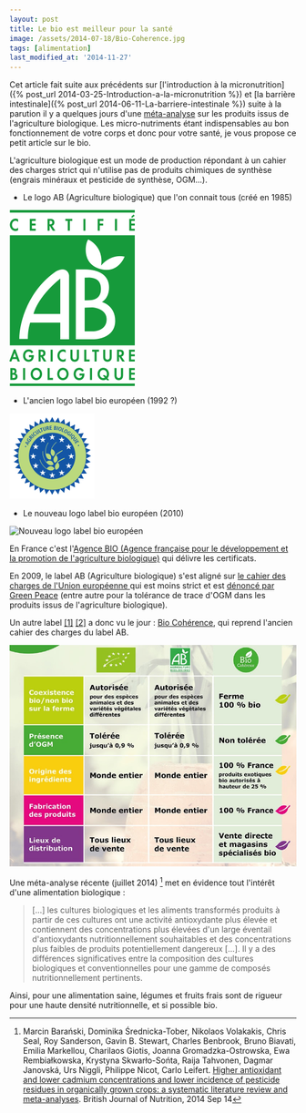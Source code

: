 ```yaml
---
layout: post
title: Le bio est meilleur pour la santé
image: /assets/2014-07-18/Bio-Coherence.jpg
tags: [alimentation]
last_modified_at: '2014-11-27'
---
```


Cet article fait suite aux précédents sur [l'introduction à la micronutrition]({% post_url 2014-03-25-Introduction-a-la-micronutrition %}) et [la barrière intestinale]({% post_url 2014-06-11-La-barriere-intestinale %}) suite à la parution il y a quelques jours d'une [méta-analyse](https://fr.wikipedia.org/wiki/M%C3%A9ta-analyse) sur les produits issus de l'agriculture biologique. Les micro-nutriments étant indispensables au bon fonctionnement de votre corps et donc pour votre santé, je vous propose ce petit article sur le bio.

L'agriculture biologique est un mode de production répondant à un cahier des charges strict qui n'utilise pas de produits chimiques de synthèse (engrais minéraux et pesticide de synthèse, OGM...).

- Le logo AB (Agriculture biologique) que l'on connait tous (créé en 1985)

![Logo AB](/assets/2014-07-18/Label-AB.png)

- L'ancien logo label bio européen (1992 ?)

![Ancien logo label bio européen](/assets/2014-07-18/Ancien-logo-label-bio-europeen.png)

- Le nouveau logo label bio européen (2010)

![Nouveau logo label bio européen](/assets/2014-07-18/Label-bio-europeen.png)

En France c'est l'[Agence BIO (Agence française pour le développement et la promotion de l'agriculture biologique)](https://www.agencebio.org/) qui délivre les certificats.

En 2009, le label AB (Agriculture biologique) s'est aligné sur [le cahier des charges de l'Union européenne ](https://fr.wikipedia.org/wiki/Label_bio_de_l%27Union_europ%C3%A9enne#Cahier_des_charges) qui est moins strict et est [dénoncé par Green Peace](https://www.greenpeace.org/belgium/fr/presse/communiques-presse/ogm-bio/) (entre autre pour la tolérance de trace d'OGM dans les produits issus de l'agriculture biologique).

Un autre label [[1]](https://web.archive.org/web/20150312172215/https://www.60millions-mag.com/guides_d_achat/conseils_d_experts/a_quel_label_bio_se_fier/bio_coherence) [[2]](https://www.lexpress.fr/environnement/bio-coherence-le-nouveau-label-qui-peut-tout-changer_883966.html) a donc vu le jour : [Bio Cohérence](https://www.biocoherence.fr/bio-coherence/une-marque-de-filiere), qui reprend l'ancien cahier des charges du label AB.

![Bio Cohérence](/assets/2014-07-18/Bio-Coherence.jpg)

Une méta-analyse récente (juillet 2014) [^1] met en évidence tout l'intérêt d'une alimentation biologique :

> [...] les cultures biologiques et les aliments transformés produits à partir de ces cultures ont une activité antioxydante plus élevée et contiennent des concentrations plus élevées d'un large éventail d'antioxydants nutritionnellement souhaitables et des concentrations plus faibles de produits potentiellement dangereux [...]. Il y a des différences significatives entre la composition des cultures biologiques et conventionnelles pour une gamme de composés nutritionnellement pertinents.

Ainsi, pour une alimentation saine, légumes et fruits frais sont de rigueur pour une haute densité nutritionnelle, et si possible bio.

[^1]: Marcin Barański, Dominika Średnicka-Tober, Nikolaos Volakakis, Chris Seal, Roy Sanderson, Gavin B. Stewart, Charles Benbrook, Bruno Biavati, Emilia Markellou, Charilaos Giotis, Joanna Gromadzka-Ostrowska, Ewa Rembiałkowska, Krystyna Skwarło-Sońta, Raija Tahvonen, Dagmar Janovská, Urs Niggli, Philippe Nicot, Carlo Leifert.
      [Higher antioxidant and lower cadmium concentrations and lower incidence of pesticide residues in organically grown crops: a systematic literature review and meta-analyses](https://www.ncbi.nlm.nih.gov/pmc/articles/PMC4141693/).
      British Journal of Nutrition, 2014 Sep 14
